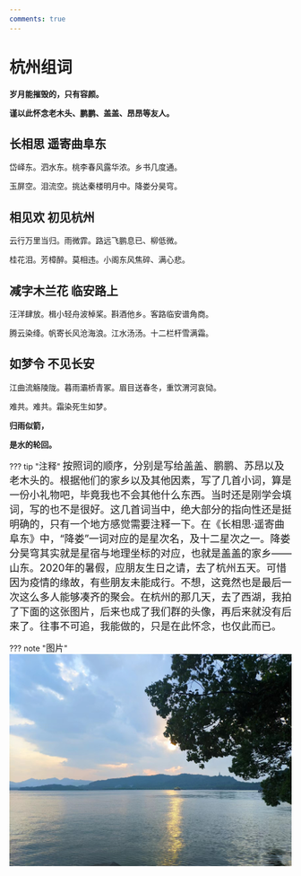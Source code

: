 ```yaml
---
comments: true
---
```


# **杭州组词**

**岁月能摧毁的，只有容颜。**

**谨以此怀念老木头、鹏鹏、盖盖、昂昂等友人。**

## 长相思 遥寄曲阜东

岱峄东。泗水东。桃李春风露华浓。乡书几度通。

玉屏空。泪流空。挑达秦楼明月中。降娄分昊穹。


## 相见欢 初见杭州

云行万里当归。雨微霏。路远飞鹏息已、柳低微。

桂花泪。芳樟醉。莫相违。小阁东风焦碎、满心悲。


## 减字木兰花 临安路上

汪洋肆放。楫小轻舟波棹桨。斟酒他乡。客路临安谱角商。

腾云染绛。帆寄长风沧海浪。江水汤汤。十二栏杆雪满霜。


## 如梦令 不见长安

江曲流觞陵陇。暮雨灞桥青冢。眉目送春冬，重饮渭河哀恸。

难共。难共。霜染死生如梦。


**归雨似箭，**

**是水的轮回。**

??? tip "<font size=3>注释</font>"
    <font size=4>按照词的顺序，分别是写给盖盖、鹏鹏、苏昂以及老木头的。根据他们的家乡以及其他因素，写了几首小词，算是一份小礼物吧，毕竟我也不会其他什么东西。当时还是刚学会填词，写的也不是很好。这几首词当中，绝大部分的指向性还是挺明确的，只有一个地方感觉需要注释一下。在《长相思·遥寄曲阜东》中，“降娄”一词对应的是星次名，及十二星次之一。降娄分昊穹其实就是星宿与地理坐标的对应，也就是盖盖的家乡——山东。2020年的暑假，应朋友生日之请，去了杭州五天。可惜因为疫情的缘故，有些朋友未能成行。不想，这竟然也是最后一次这么多人能够凑齐的聚会。在杭州的那几天，去了西湖，我拍了下面的这张图片，后来也成了我们群的头像，再后来就没有后来了。往事不可追，我能做的，只是在此怀念，也仅此而已。</font>

??? note "<font size=3>图片</font>"
    ![ ](/poem/杭州组词/1.jpg "西湖")
